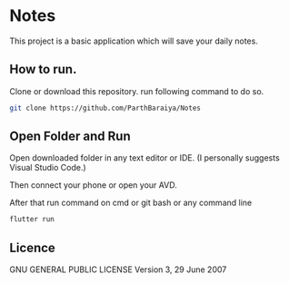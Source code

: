 # Notes
This project is a basic application which will save your daily notes.

## How to run.

Clone or download this repository. run following command to do so.
```bash
git clone https://github.com/ParthBaraiya/Notes
```

## Open Folder and Run

Open downloaded folder in any text editor or IDE.
(I personally suggests Visual Studio Code.)

Then connect your phone or open your AVD.

After that run command on cmd or git bash or any command line

```bash
flutter run
```

## Licence

GNU GENERAL PUBLIC LICENSE
                       Version 3, 29 June 2007
 
